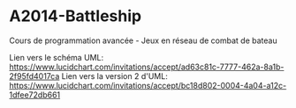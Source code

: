 A2014-Battleship
================

Cours de programmation avancée -  Jeux en réseau de combat de bateau

Lien vers le schéma UML:
https://www.lucidchart.com/invitations/accept/ad63c81c-7777-462a-8a1b-2f95fd4017ca
Lien vers la version 2 d'UML:
https://www.lucidchart.com/invitations/accept/bc18d802-0004-4a04-a12c-1dfee72db661
